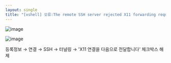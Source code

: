 ```yaml
---
layout: single
title: "[xshell] 오류:The remote SSH server rejected X11 forwarding request"
---
```


![image](https://user-images.githubusercontent.com/58998646/140760069-22b49ffd-13f5-4a6e-96cc-6090a793b46e.png)

![image](https://user-images.githubusercontent.com/58998646/140760139-6a8c20c4-b39e-4bbd-a502-ad7136c52597.png)

등록정보 → 연결 → SSH → 터널링 → 'X11 연결을 다음으로 전달합니다' 체크박스 해제
